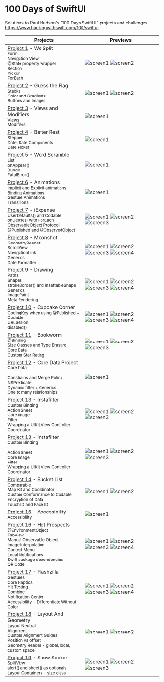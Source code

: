 # 100 Days of SwiftUI

Solutions to Paul Hudson's "100 Days SwiftUI" projects and challenges
https://www.hackingwithswift.com/100/swiftui

Projects  | Previews
---------- |---
[Project 1](01%20WeSplit) - We Split <br/><sub>Form<br/>Navigation View<br/>@State property wrapper<br/>Section<br/>Picker<br/>ForEach</sub> | ![screen1](01%20WeSplit/screenshots/screen1.png) ![screen2](01%20WeSplit/screenshots/screen2.png)|
[Project 2](02%20GuessTheFlag/) - Guess the Flag <br/><sub>Stacks<br/>Color and Gradients<br/>Buttons and Images</sub> | ![screen1](02%20GuessTheFlag/screenshots/screen1.png) ![screen2](02%20GuessTheFlag/screenshots/screen2a.png)|
[Project 3](03%20ViewsAndModifiers) - Views and Modifiers<br/><sub>Views</br>Modifiers</sub> | ![screen1](03%20ViewsAndModifiers/screenshots/screen1.png)
[Project 4](04%20BetterRest) - Better Rest <br/><sub>Stepper<br/>Date, Date Components<br/>Date Picker</sub> | ![screen1](04%20BetterRest/screenshots/screen1.png)
[Project 5](05%20WordScramble) - Word Scramble <br/><sub>List<br/>onAppear()<br/>Bundle<br/>FatalError()</sub> | ![screen1](05%20WordScramble/screenshots/screen1.png)
[Project 6](06%20Animations) - Animations <br/><sub>Implicit and Explicit animations<br/>Binding Animations<br/>Gesture Animations<br/>Transitions</sub> | ![screen1](06%20Animations/screenshots/screen1.png)
[Project 7](07%20iExpense) - iExpense <br/><sub>UserDefaults() and Codable<br/>onDelete() with ForEach<br/>ObservableObject Protocol<br/>@Published and @ObservedObject</sub> | ![screen1](07%20iExpense/screenshots/screen1.png) ![screen2](07%20iExpense/screenshots/screen2.png) ![screen3](07%20iExpense/screenshots/screen3.png)
[Project 8](08%20Moonshot) - Moonshot <br/><sub>GeometryReader<br/>ScrollView<br/>NavigationLink<br/>Generics<br/>Date Formatter</sub> | ![screen1](08%20Moonshot/screenshots/screen1.png) ![screen2](08%20Moonshot/screenshots/screen2.png) ![screen3](08%20Moonshot/screenshots/screen3.png) ![screen4](08%20Moonshot/screenshots/screen4.png)
[Project 9](09%20Drawing) - Drawing <br/><sub>Paths<br/>Shapes<br/>strokeBorder() and InsettableShape<br/>Generics<br/>ImagePaint</br>Meta Rendering</sub> | ![screen1](09%20Drawing/screenshots/screen1.png) ![screen2](09%20Drawing/screenshots/screen2.png) ![screen3](09%20Drawing/screenshots/screen3.png) ![screen4](09%20Drawing/screenshots/screen4.png)
[Project 10](10%20CupcakeCorner) - Cupcake Corner <br/><sub>CodingKey when using @Published + Codable<br/>URLSesion<br/>disabled()</sub> | ![screen1](10%20CupcakeCorner/screenshots/screen1.png) ![screen2](10%20CupcakeCorner/screenshots/screen2.png) ![screen3](10%20CupcakeCorner/screenshots/screen3.png) ![screen4](10%20CupcakeCorner/screenshots/screen4.png)
[Project 11](11%20Bookworm) - Bookworm <br/><sub>@Binding<br/>Size Classes and Type Erasure<br/>Core Data<br/>Custom Star Rating</sub> | ![screen1](11%20Bookworm/screenshots/screen1.png) ![screen2](11%20Bookworm/screenshots/screen2.png) ![screen3](11%20Bookworm/screenshots/screen3.png)
[Project 12](12%20CoreDataProject) - Core Data Project <br/><sub>Core Data<br/><br/>Constrains and Merge Policy<br/>NSPredicate<br/>Dynamic filter + Generics<br/>One to many relationships</sub> | ![screen1](12%20CoreDataProject/screenshots/screen1.png)
[Project 13](13%20Instafilter) - Instafilter <br/><sub>Custom Binding<br/>Action Sheet<br/>Core Image<br/>Filter<br/>Wrapping a UIKit View Controller</br>Coordinator</sub> | ![screen1](13%20Instafilter/screenshots/screen1.png) ![screen2](13%20Instafilter/screenshots/screen2.png) ![screen3](13%20Instafilter/screenshots/screen3.png)
[Project 13](13%20Instafilter) - Instafilter <br/><sub>Custom Binding<br/><br/>Action Sheet<br/>Core Image<br/>Filter<br/>Wrapping a UIKit View Controller</br>Coordinator</sub> | ![screen1](13%20Instafilter/screenshots/screen1.png) ![screen2](13%20Instafilter/screenshots/screen2.png) ![screen3](13%20Instafilter/screenshots/screen3.png)
[Project 14](14%20BucketList) - Bucket List <br/><sub>Comparable<br/>Map Kit and Coordinator<br/>Custom Conformance to Codable<br/>Encryption of Data<br/>Touch ID and Face ID</sub> | ![screen1](14%20BucketList/screenshots/screen1.png) ![screen2](14%20BucketList/screenshots/screen2.png)
[Project 15](15%20Accessibility) - Accessibility <br/><sub>Accessibility</sub> | ![screen1](15%20Accessibility/screenshots/screen1.png)
[Project 16](16%20HotProspects) - Hot Prospects <br/><sub>@EnvironmentObject<br/>TabView<br/>Manual Observable Object<br/>Image Interpolation<br/>Context Menu<br/>Local Notifications</br>Swift package dependencies</br>QR Code</sub> | ![screen1](16%20HotProspects/screenshots/screen1.png) ![screen2](16%20HotProspects/screenshots/screen2.png) ![screen3](16%20HotProspects/screenshots/screen3.png) ![screen4](16%20HotProspects/screenshots/screen4.png)
[Project 17](17%20Flashzilla) - Flashzilla <br/><sub>Gestures<br/>Core Haptics<br/>Hit Testing<br/>Combine<br/>Notification Center<br/>Accessibility - Differentiate Without Color</sub> | ![screen1](17%20Flashzilla/screenshots/screen1.png) ![screen2](17%20Flashzilla/screenshots/screen2.png) ![screen3](17%20Flashzilla/screenshots/screen3.png) ![screen4](17%20Flashzilla/screenshots/screen4.png)
[Project 18](18%20LayoutAndGeometry) - Layout And Geometry <br/><sub>Layout Neutral<br/>Alignment<br/>Custom Alignment Guides<br/>Position vs offset<br/>Geometry Reader - global, local, custom space</sub> | ![screen1](18%20LayoutAndGeometry/screenshots/screen1.png) ![screen2](18%20LayoutAndGeometry/screenshots/screen2.png)
[Project 19](19%20SnowSeeker) - Snow Seeker <br/><sub>SplitView<br/>alert() and sheet() as optionals<br/>Layout Containers - size class</sub> | ![screen1](19%20SnowSeeker/screenshots/screen1.png) ![screen2](19%20SnowSeeker/screenshots/screen2.png) ![screen3](19%20SnowSeeker/screenshots/screen3.png) 










